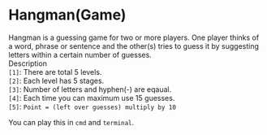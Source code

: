 # Hangman(Game)
Hangman is a guessing game for two or more players. One player thinks of a word, phrase or sentence and the other(s) tries to guess it by suggesting letters within a certain number of guesses.\
Description\
`[1]`: There are total 5 levels.\
`[2]`: Each level has 5 stages.\
`[3]`: Number of letters and hyphen(-) are eqaual.\
`[4]`: Each time you can maximum use 15 guesses.\
`[5]`: `Point = (left over guesses) multiply by 10`

You can play this in `cmd` and `terminal`.
